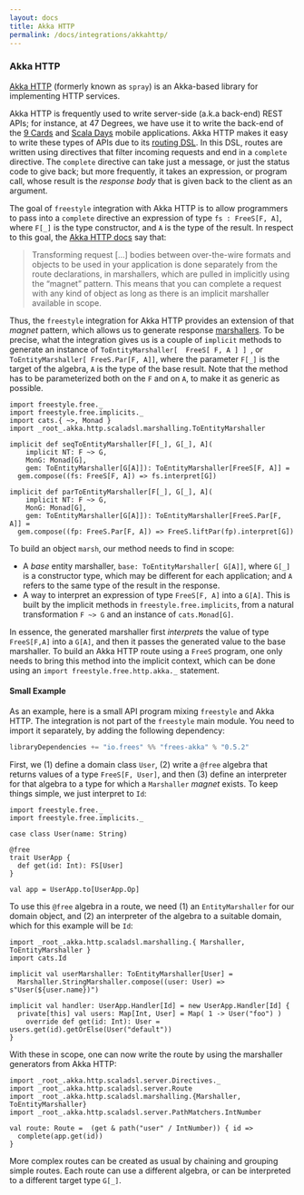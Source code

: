 ```yaml
---
layout: docs
title: Akka HTTP
permalink: /docs/integrations/akkahttp/
---
```


### Akka HTTP

[Akka HTTP](http://doc.akka.io/docs/akka-http/10.0.5/java/http/introduction.html) (formerly known as `spray`) is an Akka-based library for implementing HTTP services.

Akka HTTP is frequently used to write server-side (a.k.a back-end) REST APIs; for instance, at 47 Degrees, we have use it to write the back-end
of the [9 Cards](https://github.com/47deg/nine-cards-backend) and [Scala Days](http://scaladays.org/) mobile applications.
Akka HTTP makes it easy to write these types of APIs due to its [routing DSL](http://doc.akka.io/docs/akka-http/10.0.5/java/http/introduction.html).
In this DSL, routes are written using directives that filter incoming requests and end in a `complete` directive.
The `complete` directive can take just a message, or just the status code to give back; but more frequently, it takes an expression, or program call, whose result is the _response body_ that is given back to the client as an argument.

The goal of `freestyle` integration with Akka HTTP is to allow programmers to pass into a `complete` directive an expression of type `fs : FreeS[F, A]`, 
where `F[_]` is the type constructor, and  `A` is the type of the result. In respect to this goal,
the [Akka HTTP docs](http://doc.akka.io/docs/akka-http/10.0.5/java/http/introduction.html#routing-dsl-for-http-servers) say that:

> Transforming request [...] bodies between over-the-wire formats and objects to be used in your application
> is done separately from the route declarations, in marshallers, which are pulled in implicitly using the “magnet” pattern.
> This means that you can complete a request with any kind of object as long as there is an implicit marshaller available in scope.

Thus, the `freestyle` integration for Akka HTTP provides an extension of that _magnet_ pattern, which allows us to generate
response [marshallers](http://doc.akka.io/docs/akka-http/current/scala/http/common/marshalling.html).
To be precise, what the integration gives us is a couple of  `implicit` methods to generate an instance of
 `ToEntityMarshaller[  FreeS[ F, A ] ] `, or `ToEntityMarshaller[ FreeS.Par[F, A]]`, where the parameter `F[_]` is the target of the algebra, `A` is the type of the base result. 
Note that the method has to be parameterized both on the `F` and on `A`, to make it as generic as possible.

```tut:book
import freestyle.free._
import freestyle.free.implicits._
import cats.{ ~>, Monad }
import _root_.akka.http.scaladsl.marshalling.ToEntityMarshaller

implicit def seqToEntityMarshaller[F[_], G[_], A](
    implicit NT: F ~> G,
    MonG: Monad[G],
    gem: ToEntityMarshaller[G[A]]): ToEntityMarshaller[FreeS[F, A]] =
  gem.compose((fs: FreeS[F, A]) => fs.interpret[G])

implicit def parToEntityMarshaller[F[_], G[_], A](
    implicit NT: F ~> G,
    MonG: Monad[G],
    gem: ToEntityMarshaller[G[A]]): ToEntityMarshaller[FreeS.Par[F, A]] =
  gem.compose((fp: FreeS.Par[F, A]) => FreeS.liftPar(fp).interpret[G])
```

To build an object `marsh`, our method needs to find in scope:

* A _base_ entity marshaller, `base: ToEntityMarshaller[ G[A]]`, where `G[_]` is a constructor type, which may be different for each application; 
  and `A` refers to the same type of the result in the response.
* A way to interpret an expression of type `FreeS[F, A]` into a `G[A]`. This is built by the implicit methods in
  `freestyle.free.implicits`, from a natural transformation `F ~> G` and an instance of `cats.Monad[G]`.

In essence, the generated marshaller first _interprets_ the value of type `FreeS[F,A]` into a `G[A]`, and then it passes the generated
value to the base marshaller. To build an Akka HTTP route using a `FreeS` program, one only needs to bring this method into the implicit context, which can be done using an
`import freestyle.free.http.akka._` statement.

#### Small Example

As an example, here is a small API program mixing `freestyle` and Akka HTTP. The integration is not part of the `freestyle` main module.
You need to import it separately, by adding the following dependency: 

[comment]: # (Start Replace)

```scala
libraryDependencies += "io.frees" %% "frees-akka" % "0.5.2"
```

[comment]: # (End Replace)

First, we (1) define a domain class `User`, (2) write
a `@free` algebra that returns values of a type `FreeS[F, User]`, and then (3) define an interpreter for that algebra to a type for 
which a `Marshaller` _magnet_ exists. To keep things simple, we just interpret to `Id`:

```tut:book
import freestyle.free._
import freestyle.free.implicits._

case class User(name: String)

@free
trait UserApp {
  def get(id: Int): FS[User]
}

val app = UserApp.to[UserApp.Op]
```

To use this `@free` algebra in a route, we need (1) an `EntityMarshaller` for our domain object,
and (2) an interpreter of the algebra to a suitable domain, which for this example will be `Id`:

```tut:book
import _root_.akka.http.scaladsl.marshalling.{ Marshaller, ToEntityMarshaller }
import cats.Id

implicit val userMarshaller: ToEntityMarshaller[User] =
  Marshaller.StringMarshaller.compose((user: User) => s"User(${user.name})")

implicit val handler: UserApp.Handler[Id] = new UserApp.Handler[Id] {
  private[this] val users: Map[Int, User] = Map( 1 -> User("foo") )
    override def get(id: Int): User = users.get(id).getOrElse(User("default"))
}
```

With these in scope, one can now write the route by using the marshaller generators from Akka HTTP:

```tut:book
import _root_.akka.http.scaladsl.server.Directives._
import _root_.akka.http.scaladsl.server.Route
import _root_.akka.http.scaladsl.marshalling.{Marshaller, ToEntityMarshaller}
import _root_.akka.http.scaladsl.server.PathMatchers.IntNumber

val route: Route =  (get & path("user" / IntNumber)) { id =>
  complete(app.get(id))
}
```

More complex routes can be created as usual by chaining and grouping simple routes.
Each route can use a different algebra, or can be interpreted to a different target type `G[_]`.